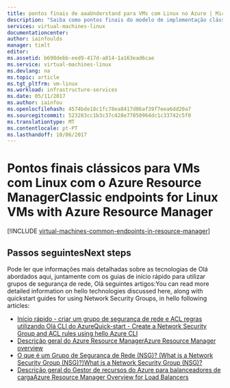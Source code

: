 ```yaml
---
title: pontos finais de aaaUnderstand para VMs com Linux no Azure | Microsoft Docs
description: "Saiba como pontos finais do modelo de implementação clássica Olá são agora implementados no Resource Manager através de regras de grupos de segurança de rede e a ACL"
services: virtual-machines-linux
documentationcenter: 
author: iainfoulds
manager: timlt
editor: 
ms.assetid: b698debb-eed9-417d-a814-1a163ead6cae
ms.service: virtual-machines-linux
ms.devlang: na
ms.topic: article
ms.tgt_pltfrm: vm-linux
ms.workload: infrastructure-services
ms.date: 05/11/2017
ms.author: iainfou
ms.openlocfilehash: 4574bde18c1fc78ea8417d86af39f7eea6dd20a7
ms.sourcegitcommit: 523283cc1b3c37c428e77850964dc1c33742c5f0
ms.translationtype: MT
ms.contentlocale: pt-PT
ms.lasthandoff: 10/06/2017
---
```

# <a name="classic-endpoints-for-linux-vms-with-azure-resource-manager"></a><span data-ttu-id="1f7eb-103">Pontos finais clássicos para VMs com Linux com o Azure Resource Manager</span><span class="sxs-lookup"><span data-stu-id="1f7eb-103">Classic endpoints for Linux VMs with Azure Resource Manager</span></span>
[!INCLUDE [virtual-machines-common-endpoints-in-resource-manager](../../../includes/virtual-machines-common-endpoints-in-resource-manager.md)]

## <a name="next-steps"></a><span data-ttu-id="1f7eb-104">Passos seguintes</span><span class="sxs-lookup"><span data-stu-id="1f7eb-104">Next steps</span></span>
<span data-ttu-id="1f7eb-105">Pode ler que informações mais detalhadas sobre as tecnologias de Olá abordados aqui, juntamente com os guias de início rápido para utilizar grupos de segurança de rede, Olá seguintes artigos:</span><span class="sxs-lookup"><span data-stu-id="1f7eb-105">You can read more detailed information on hello technologies discussed here, along with quickstart guides for using Network Security Groups, in hello following articles:</span></span>

* [<span data-ttu-id="1f7eb-106">Início rápido - criar um grupo de segurança de rede e ACL regras utilizando Olá CLI do Azure</span><span class="sxs-lookup"><span data-stu-id="1f7eb-106">Quick-start - Create a Network Security Group and ACL rules using hello Azure CLI</span></span>](nsg-quickstart.md)  
* [<span data-ttu-id="1f7eb-107">Descrição geral do Azure Resource Manager</span><span class="sxs-lookup"><span data-stu-id="1f7eb-107">Azure Resource Manager overview</span></span>](../../azure-resource-manager/resource-group-overview.md)  
* [<span data-ttu-id="1f7eb-108">O que é um Grupo de Segurança de Rede (NSG)? (What is a Network Security Group (NSG)?)</span><span class="sxs-lookup"><span data-stu-id="1f7eb-108">What is a Network Security Group (NSG)?</span></span>](../../virtual-network/virtual-networks-nsg.md)  
* [<span data-ttu-id="1f7eb-109">Descrição geral do Gestor de recursos do Azure para balanceadores de carga</span><span class="sxs-lookup"><span data-stu-id="1f7eb-109">Azure Resource Manager Overview for Load Balancers</span></span>](../../load-balancer/load-balancer-arm.md) 

